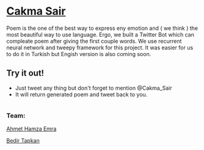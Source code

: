 # **[Cakma Sair](https://twitter.com/Cakma_Sair)**
Poem is the one of the best way to express eny emotion and ( we think ) the most beautiful way to use language. Ergo, we built a Twitter Bot which can compleate poem after giving the first couple words. We use recurrent neural network and tweepy framework for this project. It was easier for us to do it in Turkish but Engish version is also coming soon. 

## Try it out! 

* Just tweet any thing but don't forget to mention @Cakma_Sair
* It will return generated poem and tweet back to you. 

![]()

### Team:

[Ahmet Hamza Emra](https://github.com/AhmetHamzaEmra)

[Bedir Tapkan](https://github.com/BedirT)